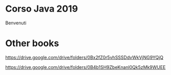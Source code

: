 # Corso Java 2019
Benvenuti

# Other books
https://drive.google.com/drive/folders/0Bx2fZ0r5vhSSSDdvWkVjNG9YQjQ

https://drive.google.com/drive/folders/0B4b1SH9ZbeKnanl0Qk5zMk9WUEE